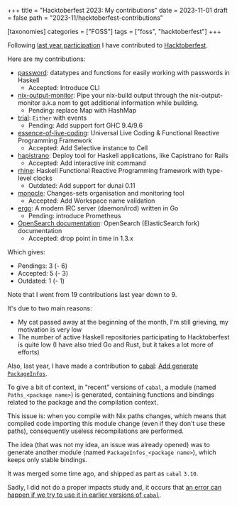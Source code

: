 +++
title = "Hacktoberfest 2023: My contributions"
date = 2023-11-01
draft = false
path = "2023-11/hacktoberfest-contributions"

[taxonomies]
categories = ["FOSS"]
tags = ["foss", "hacktoberfest"]
+++

Following [last year participation](@/blog/2022-11-13_hacktoberfest-contributions.md) I have contributed to [Hacktoberfest](https://hacktoberfest.com/).

Here are my contributions:

- [password](https://github.com/cdepillabout/password): datatypes and functions for easily working with passwords in Haskell
  - Accepted: Introduce CLI
- [nix-output-monitor](https://github.com/maralorn/nix-output-monitor): Pipe your nix-build output through the nix-output-monitor a.k.a nom to get additional information while building.
  - Pending: replace Map with HashMap
- [trial](https://github.com/kowainik/trial): `Either` with events
  - Pending: Add support fort GHC 9.4/9.6
- [essence-of-live-coding](https://github.com/turion/essence-of-live-coding): Universal Live Coding & Functional Reactive Programming Framework
  - Accepted: Add Selective instance to Cell
- [hapistrano](https://github.com/stackbuilders/hapistrano): Deploy tool for Haskell applications, like Capistrano for Rails
  - Accepted: Add interactive init command
- [rhine](https://github.com/turion/rhine): Haskell Functional Reactive Programming framework with type-level clocks
  - Outdated: Add support for dunai 0.11
- [monocle](https://github.com/change-metrics/monocle): Changes-sets organisation and monitoring tool
  - Accepted: Add Workspace name validation
- [ergo](https://github.com/ergochat/ergo): A modern IRC server (daemon/ircd) written in Go
  - Pending: introduce Prometheus
- [OpenSearch documentation](https://github.com/opensearch-project/documentation-website): OpenSearch (ElasticSearch fork) documentation
  - Accepted: drop point in time in 1.3.x 

Which gives:

- Pendings: 3 (- 6)
- Accepted: 5 (- 3)
- Outdated: 1 (- 1)

Note that I went from 19 contributions last year down to 9.

It's due to two main reasons:

- My cat passed away at the beginning of the month, I'm still grieving, my motivation is very low
- The number of active Haskell repositories participating to Hacktoberfest is quite low (I have also tried Go and Rust, but it takes a lot more of efforts)

Also, last year, I have made a contribution to [cabal](https://github.com/haskell/cabal): [Add generate `PackageInfos`](https://github.com/haskell/cabal/pull/8534).

To give a bit of context, in "recent" versions of `cabal`, a module (named `Paths_<package name>`)
is generated, containing functions and bindings related to the package and the
compilation context.

This issue is: when you compile with Nix paths changes, which means that compiled
code importing this module change (even if they don't use these paths), consequently
useless recompilations are performed.

The idea (that was not my idea, an issue was already opened) was to generate another
module (named `PackageInfos_<package name>`), which keeps only stable bindings.

It was merged some time ago, and shipped as part as `cabal` `3.10`.

Sadly, I did not do a proper impacts study and, it occurs that [an error can happen if we try to use it in earlier versions of `cabal`](https://github.com/haskell/cabal/issues/9331).

